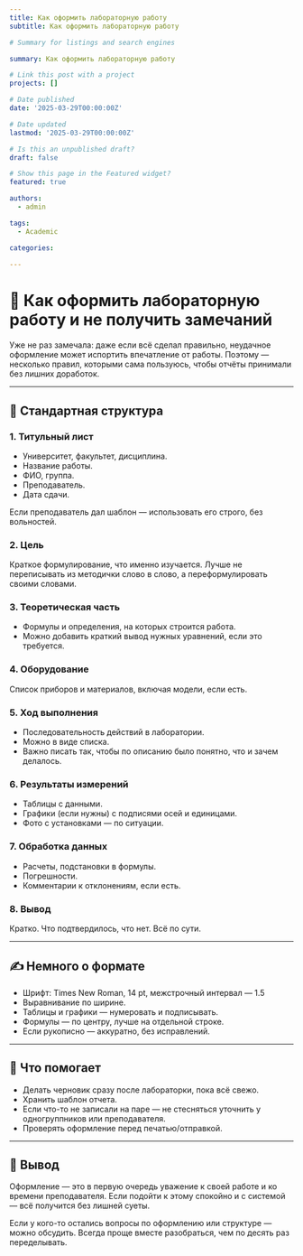 ```yaml
---
title: Как оформить лабораторную работу
subtitle: Как оформить лабораторную работу

# Summary for listings and search engines

summary: Как оформить лабораторную работу

# Link this post with a project
projects: []

# Date published
date: '2025-03-29T00:00:00Z'

# Date updated
lastmod: '2025-03-29T00:00:00Z'

# Is this an unpublished draft?
draft: false

# Show this page in the Featured widget?
featured: true

authors:
  - admin

tags:
  - Academic

categories:
  
---
```


# 📌 Как оформить лабораторную работу и не получить замечаний

Уже не раз замечала: даже если всё сделал правильно, неудачное оформление может испортить впечатление от работы. Поэтому — несколько правил, которыми сама пользуюсь, чтобы отчёты принимали без лишних доработок.

---

## 📁 Стандартная структура

### 1. Титульный лист
- Университет, факультет, дисциплина.
- Название работы.
- ФИО, группа.
- Преподаватель.
- Дата сдачи.

Если преподаватель дал шаблон — использовать его строго, без вольностей.

### 2. Цель
Краткое формулирование, что именно изучается. Лучше не переписывать из методички слово в слово, а переформулировать своими словами.

### 3. Теоретическая часть
- Формулы и определения, на которых строится работа.
- Можно добавить краткий вывод нужных уравнений, если это требуется.

### 4. Оборудование
Список приборов и материалов, включая модели, если есть.

### 5. Ход выполнения
- Последовательность действий в лаборатории.
- Можно в виде списка.
- Важно писать так, чтобы по описанию было понятно, что и зачем делалось.

### 6. Результаты измерений
- Таблицы с данными.
- Графики (если нужны) с подписями осей и единицами.
- Фото с установками — по ситуации.

### 7. Обработка данных
- Расчеты, подстановки в формулы.
- Погрешности.
- Комментарии к отклонениям, если есть.

### 8. Вывод
Кратко. Что подтвердилось, что нет. Всё по сути.

---

## ✍️ Немного о формате

- Шрифт: Times New Roman, 14 pt, межстрочный интервал — 1.5
- Выравнивание по ширине.
- Таблицы и графики — нумеровать и подписывать.
- Формулы — по центру, лучше на отдельной строке.
- Если рукописно — аккуратно, без исправлений.

---

## 🧩 Что помогает

- Делать черновик сразу после лабораторки, пока всё свежо.
- Хранить шаблон отчета.
- Если что-то не записали на паре — не стесняться уточнить у одногруппников или преподавателя.
- Проверять оформление перед печатью/отправкой.

---

## 🧭 Вывод

Оформление — это в первую очередь уважение к своей работе и ко времени преподавателя. Если подойти к этому спокойно и с системой — всё получится без лишней суеты.

Если у кого-то остались вопросы по оформлению или структуре — можно обсудить. Всегда проще вместе разобраться, чем по десять раз переделывать.

